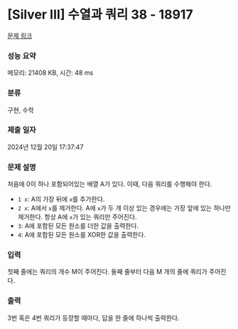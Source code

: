 # [Silver III] 수열과 쿼리 38 - 18917 

[문제 링크](https://www.acmicpc.net/problem/18917) 

### 성능 요약

메모리: 21408 KB, 시간: 48 ms

### 분류

구현, 수학

### 제출 일자

2024년 12월 20일 17:37:47

### 문제 설명

<p>처음에 0이 하나 포함되어있는 배열 A가 있다. 이때, 다음 쿼리를 수행해야 한다.</p>

<ul>
	<li><code>1 x</code>: A의 가장 뒤에 <code>x</code>를 추가한다.</li>
	<li><code>2 x</code>: A에서 <code>x</code>를 제거한다. A에 <code>x</code>가 두 개 이상 있는 경우에는 가장 앞에 있는 하나만 제거한다. 항상 A에 <code>x</code>가 있는 쿼리만 주어진다.</li>
	<li><code>3</code>: A에 포함된 모든 원소를 더한 값을 출력한다.</li>
	<li><code>4</code>: A에 포함된 모든 원소를 XOR한 값을 출력한다.</li>
</ul>

### 입력 

 <p>첫째 줄에는 쿼리의 개수 M이 주어진다. 둘째 줄부터 다음 M 개의 줄에 쿼리가 주어진다.</p>

### 출력 

 <p>3번 혹은 4번 쿼리가 등장할 때마다, 답을 한 줄에 하나씩 출력한다.</p>

